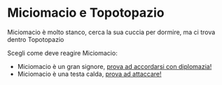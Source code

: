# Miciomacio e Topotopazio
Miciomacio è molto stanco, cerca la sua cuccia per dormire, ma ci trova dentro Topotopazio

Scegli come deve reagire Miciomacio:
- Miciomacio è un gran signore, [prova ad accordarsi con diplomazia!](diplomazia.html)
- Miciomacio è una testa calda, [prova ad attaccare!](scontro.html)
